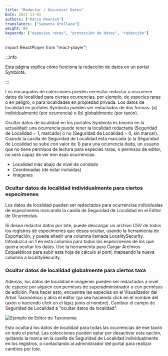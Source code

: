 ```yaml
---
title: "Redactar / Oscurecer Datos"
Date: 2021-11-01
authors: ["Katie Pearson"]
translators: ["Samanta Orellana"]
weight: 80
keywords: ["especies raras", "protección de datos", "redacción"]
---
```


import ReactPlayer from "react-player";

:::info

Esta página explica cómo funciona la redacción de datos en un portal Symbiota.

:::

Los encargados de colecciones pueden necesitar redactar u oscurecer datos de localidad para ciertas ocurrencias, por ejemplo, de especies raras o en peligro, o para localidades en propiedad privada. Los datos de localidad en portales Symbiota pueden ser redactados de dos formas: (a) individualmente (por ocurrencia) o (b) globablmente (por taxón).

Ocultar datos de localidad en los portales Symbiota es binario en la actualidad: una ocurrencia puede tener la localidad redactada (Seguridad de Localidad = 1, marcado) o no (Seguridad de Localidad = 0, sin marcar). Cuando la casilla de Seguridad de Localidad está marcada (o la Seguridad de Localidad se sube con valor de 1) para una ocurrencia dada, un usuario que no tiene permisos de lectura para especies raras, o permisos de editor, no será capaz de ver enn esas ocurrencias:

- Localidad más abajo de nivel de condado
- Coordenadas (de estar incluidas)
- Imágenes

### Ocultar datos de localidad individualmente para ciertos especímenes

Los datos de localidad pueden ser redactados para ocurrencias individuales de especímenes marcando la casilla de Seguridad de Localidad en el Editor de Ocurrencias.

Si desea redactar datos por lote, puede descargar un archivo CSV de todos los registros de especímenes que desea ocultar, usando la herramienta de Exportación, y puede añadir una columna llamada LocalitySecurity. Introduzca un 1 en esta columna para todos los especímenes de los que quiera ocultar los datos. Use la herramienta para Cargar Archivos Esqueléticos para subir esta hoja de cálculo al portl, mapeando la nueva columna a localitySecurity.

### Ocultar datos de localidad globalmente para ciertos taxa

Además, los datos de localidad e imágenes pueden ser redactados a nivel de especie por alguien con permisos de superadministrador o con permisos de edición. Para hacer esto, encuentre las especies en el Visualizador del Árbol Taxonómico y abra el editor (ya sea haciendo click en el nombre del taxón o haciendo click en el lápiz junto al nombre). Cambiar el campo de Seguridad de Localidad a "ocultar datos de localidad".

![Ejemplo de Editor de Taxonomía](/img/taxoneditorexample.png)

Esto ocultará los datos de localidad para todas las ocurrencias de ese taxón en todo el portal. Las colecciones pueden optar por desactivar esta opción, quitando la marca en la casilla de Seguridad de Localidad individualmente en los registros, o contactando al administrador del portal para realizar cambios por lote.

<ReactPlayer
  playing={false}
  controls
  url="https://vimeo.com/584160186"
/>
